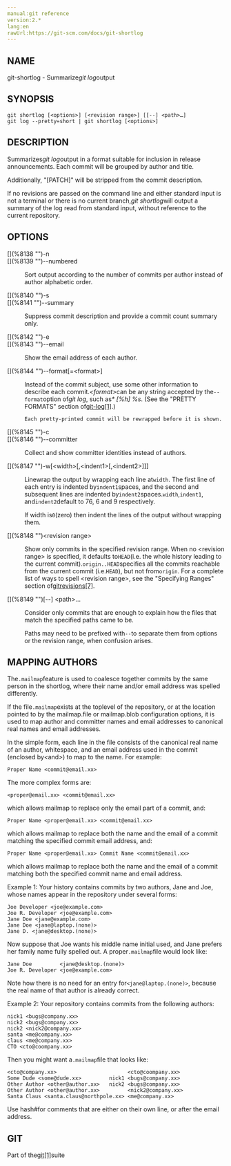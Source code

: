 ```yaml
---
manual:git reference
version:2.*
lang:en
rawUrl:https://git-scm.com/docs/git-shortlog
---
```



## [](%8134 "")NAME<a name="_name"></a>


git-shortlog - Summarize<em>git log</em>output





## [](%8135 "")SYNOPSIS<a name="_synopsis"></a>

```
git shortlog [<options>] [<revision range>] [[--] <path>…​]
git log --pretty=short | git shortlog [<options>]
```




## [](%8136 "")DESCRIPTION<a name="_description"></a>


Summarizes<em>git log</em>output in a format suitable for inclusion in release announcements. Each commit will be grouped by author and title.




Additionally, &quot;[PATCH]&quot; will be stripped from the commit description.




If no revisions are passed on the command line and either standard input is not a terminal or there is no current branch,<em>git shortlog</em>will output a summary of the log read from standard input, without reference to the current repository.





## [](%8137 "")OPTIONS<a name="_options"></a>
<dl><dt id='git-shortlog--n'>[](%8138 "")-n</dt><dt id='git-shortlog---numbered'>[](%8139 "")--numbered</dt><dd>

Sort output according to the number of commits per author instead of author alphabetic order.

</dd><dt id='git-shortlog--s'>[](%8140 "")-s</dt><dt id='git-shortlog---summary'>[](%8141 "")--summary</dt><dd>

Suppress commit description and provide a commit count summary only.

</dd><dt id='git-shortlog--e'>[](%8142 "")-e</dt><dt id='git-shortlog---email'>[](%8143 "")--email</dt><dd>

Show the email address of each author.

</dd><dt id='git-shortlog---formatltformatgt'>[](%8144 "")--format[=&lt;format&gt;]</dt><dd>

Instead of the commit subject, use some other information to describe each commit.<em>&lt;format&gt;</em>can be any string accepted by the`--format`option of<em>git log</em>, such as<em>* [%h] %s</em>. (See the &quot;PRETTY FORMATS&quot; section of[git-log[1]](%2264 "").)


```
Each pretty-printed commit will be rewrapped before it is shown.
```


</dd><dt id='git-shortlog--c'>[](%8145 "")-c</dt><dt id='git-shortlog---committer'>[](%8146 "")--committer</dt><dd>

Collect and show committer identities instead of authors.

</dd><dt id='git-shortlog--wltwidthgtltindent1gtltindent2gt'>[](%8147 "")-w[&lt;width&gt;[,&lt;indent1&gt;[,&lt;indent2&gt;]]]</dt><dd>

Linewrap the output by wrapping each line at`width`. The first line of each entry is indented by`indent1`spaces, and the second and subsequent lines are indented by`indent2`spaces.`width`,`indent1`, and`indent2`default to 76, 6 and 9 respectively.



If width is`0`(zero) then indent the lines of the output without wrapping them.


</dd><dt id='git-shortlog-ltrevisionrangegt'>[](%8148 "")&lt;revision range&gt;</dt><dd>

Show only commits in the specified revision range. When no &lt;revision range&gt; is specified, it defaults to`HEAD`(i.e. the whole history leading to the current commit).`origin..HEAD`specifies all the commits reachable from the current commit (i.e.`HEAD`), but not from`origin`. For a complete list of ways to spell &lt;revision range&gt;, see the &quot;Specifying Ranges&quot; section of[gitrevisions[7]](%2288 "").

</dd><dt id='git-shortlog---ltpathgt82308203'>[](%8149 "")[--] &lt;path&gt;…​</dt><dd>

Consider only commits that are enough to explain how the files that match the specified paths came to be.



Paths may need to be prefixed with`--`to separate them from options or the revision range, when confusion arises.


</dd></dl>



## [](%8150 "")MAPPING AUTHORS<a name="_mapping_authors"></a>


The`.mailmap`feature is used to coalesce together commits by the same person in the shortlog, where their name and/or email address was spelled differently.




If the file`.mailmap`exists at the toplevel of the repository, or at the location pointed to by the mailmap.file or mailmap.blob configuration options, it is used to map author and committer names and email addresses to canonical real names and email addresses.




In the simple form, each line in the file consists of the canonical real name of an author, whitespace, and an email address used in the commit (enclosed by<em>&lt;</em>and<em>&gt;</em>) to map to the name. For example:



```
Proper Name <commit@email.xx>
```






The more complex forms are:



```
<proper@email.xx> <commit@email.xx>
```






which allows mailmap to replace only the email part of a commit, and:



```
Proper Name <proper@email.xx> <commit@email.xx>
```






which allows mailmap to replace both the name and the email of a commit matching the specified commit email address, and:



```
Proper Name <proper@email.xx> Commit Name <commit@email.xx>
```






which allows mailmap to replace both the name and the email of a commit matching both the specified commit name and email address.




Example 1: Your history contains commits by two authors, Jane and Joe, whose names appear in the repository under several forms:



```
Joe Developer <joe@example.com>
Joe R. Developer <joe@example.com>
Jane Doe <jane@example.com>
Jane Doe <jane@laptop.(none)>
Jane D. <jane@desktop.(none)>
```




Now suppose that Joe wants his middle name initial used, and Jane prefers her family name fully spelled out. A proper`.mailmap`file would look like:



```
Jane Doe         <jane@desktop.(none)>
Joe R. Developer <joe@example.com>
```




Note how there is no need for an entry for`<jane@laptop.(none)>`, because the real name of that author is already correct.




Example 2: Your repository contains commits from the following authors:



```
nick1 <bugs@company.xx>
nick2 <bugs@company.xx>
nick2 <nick2@company.xx>
santa <me@company.xx>
claus <me@company.xx>
CTO <cto@coompany.xx>
```




Then you might want a`.mailmap`file that looks like:



```
<cto@company.xx>                       <cto@coompany.xx>
Some Dude <some@dude.xx>         nick1 <bugs@company.xx>
Other Author <other@author.xx>   nick2 <bugs@company.xx>
Other Author <other@author.xx>         <nick2@company.xx>
Santa Claus <santa.claus@northpole.xx> <me@company.xx>
```




Use hash<em>#</em>for comments that are either on their own line, or after the email address.





## [](%8151 "")GIT<a name="_git"></a>


Part of the[git[1]](%2248 "")suite





